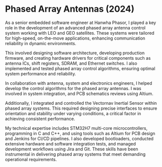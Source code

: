 # Phased Array Antennas (2024)

As a senior embedded software engineer at Hanwha Phasor, I played a key role in the development of an advanced phased array antenna control system working with LEO and GEO satellites. These systems were tailored for high-speed, on-the-move applications, enhancing communication reliability in dynamic environments. 

This involved designing software architecture, developing production firmware, and creating hardware drivers for critical components such as antenna ICs, shift registers, SDRAM, and Ethernet switches. I also implemented and tested phased array control algorithms, ensuring optimal system performance and reliability.

In collaboration with antenna, system and electronics engineers, I helped develop the control algorithms for the phased array antennas. I was involved in system integration, and PCB schematics reviews using Altium. 

Additionally, I integrated and controlled the Vectornav Inertial Sensor within phased array systems. This required designing precise interfaces to ensure orientation and stability under varying conditions, a critical factor in achieving consistent performance.

My technical expertise includes STM32H7 multi-core microcontrollers, programming in C and C++, and using tools such as Altium for PCB design and Jenkins for CI/CD pipelines. I also developed bootloaders, conducted extensive hardware and software integration tests, and managed development workflows using Jira and Git. These skills have been instrumental in delivering phased array systems that meet demanding operational requirements.
